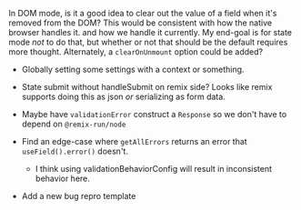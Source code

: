 In DOM mode, is it a good idea to clear out the value of a field when it's removed from the DOM?
This would be consistent with how the native browser handles it. and how we handle it currently.
My end-goal is for state mode _not_ to do that, but whether or not that should be the default requires more thought.
Alternately, a `clearOnUnmount` option could be added?

- Globally setting some settings with a context or something.
- State submit without handleSubmit on remix side? Looks like remix supports doing this as json _or_ serializing as form data.
- Maybe have `validationError` construct a `Response` so we don't have to depend on `@remix-run/node`
- Find an edge-case where `getAllErrors` returns an error that `useField().error()` doesn't.

  - I think using validationBehaviorConfig will result in inconsistent behavior here.

- Add a new bug repro template
